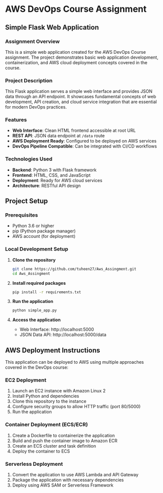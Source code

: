 # AWS DevOps Course Assignment

## Simple Flask Web Application

### Assignment Overview
This is a simple web application created for the AWS DevOps Course assignment. The project demonstrates basic web application development, containerization, and AWS cloud deployment concepts covered in the course.

### Project Description
This Flask application serves a simple web interface and provides JSON data through an API endpoint. It showcases fundamental concepts of web development, API creation, and cloud service integration that are essential for modern DevOps practices.

### Features
- **Web Interface**: Clean HTML frontend accessible at root URL
- **REST API**: JSON data endpoint at `/data` route
- **AWS Deployment Ready**: Configured to be deployed on AWS services
- **DevOps Pipeline Compatible**: Can be integrated with CI/CD workflows

### Technologies Used
- **Backend**: Python 3 with Flask framework
- **Frontend**: HTML, CSS, and JavaScript
- **Deployment**: Ready for AWS cloud services
- **Architecture**: RESTful API design

## Project Setup

### Prerequisites
- Python 3.6 or higher
- pip (Python package manager)
- AWS account (for deployment)

### Local Development Setup
1. **Clone the repository**
   ```bash
   git clone https://github.com/tuheen27/Aws_Assingment.git
   cd Aws_Assingment
   ```

2. **Install required packages**
   ```bash
   pip install -r requirements.txt
   ```

3. **Run the application**
   ```bash
   python simple_app.py
   ```

4. **Access the application**
   - Web Interface: http://localhost:5000
   - JSON Data API: http://localhost:5000/data

## AWS Deployment Instructions

This application can be deployed to AWS using multiple approaches covered in the DevOps course:

### EC2 Deployment
1. Launch an EC2 instance with Amazon Linux 2
2. Install Python and dependencies
3. Clone this repository to the instance
4. Configure security groups to allow HTTP traffic (port 80/5000)
5. Run the application

### Container Deployment (ECS/ECR)
1. Create a Dockerfile to containerize the application
2. Build and push the container image to Amazon ECR
3. Create an ECS cluster and task definition
4. Deploy the container to ECS

### Serverless Deployment
1. Convert the application to use AWS Lambda and API Gateway
2. Package the application with necessary dependencies
3. Deploy using AWS SAM or Serverless Framework

